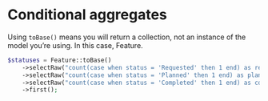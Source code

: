 # Conditional aggregates

Using `toBase()` means you will return a collection, not an instance of the model you’re using. In this case, Feature.

```php
$statuses = Feature::toBase()  
    ->selectRaw("count(case when status = 'Requested' then 1 end) as requested")  
    ->selectRaw("count(case when status = 'Planned' then 1 end) as planned")  
    ->selectRaw("count(case when status = 'Completed' then 1 end) as completed")  
    ->first();
```